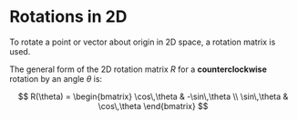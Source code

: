 # Rotations in 2D



To rotate a point or vector about origin in 2D space, a rotation matrix is used.

The general form of the 2D rotation matrix $R$ for a **counterclockwise** rotation by an angle $\theta$ is:

$$
R(\theta) =
\begin{bmatrix}
\cos\,\theta & -\sin\,\theta \\
\sin\,\theta & \cos\,\theta
\end{bmatrix}
$$
